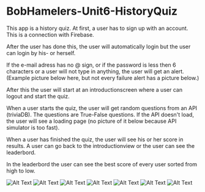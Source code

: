 # BobHamelers-Unit6-HistoryQuiz

This app is a history quiz. At first, a user has to sign up with an account. This is a connection with Firebase.

After the user has done this, the user will automatically login but the user can login by his- or herself. 

If the e-mail adress has no @ sign, or if the password is less then 6 characters or a user will not type in anything, the user will get an alert. (Example picture below here, but not every failure alert has a picture below.)

After this the user will start at an introductionscreen where a user can logout and start the quiz.

When a user starts the quiz, the user will get random questions from an API (triviaDB). The questions are True-False questions.
If the API doesn't load, the user will see a loading page (no picture of it below because API simulator is too fast).

When a user has finished the quiz, the user will see his or her score in results. A user can go back to the introductionview or the user can see the leaderbord.

In the leaderbord the user can see the best score of every user sorted from high to low.

![Alt Text](https://raw.githubusercontent.com/bobhamelers/BobHamelers-Unit6-HistoryQuiz/master/doc./BobHamelers-Unit6-HistoryQuiz-Screenshot-LoginView.png)
![Alt Text](https://raw.githubusercontent.com/bobhamelers/BobHamelers-Unit6-HistoryQuiz/master/doc./BobHamelers-Unit6-HistoryQuiz-Screenshot-RegisterView.png)
![Alt Text](https://raw.githubusercontent.com/bobhamelers/BobHamelers-Unit6-HistoryQuiz/master/doc./BobHamelers-Unit6-HistoryQuiz-Screenshot-AlertFailureExample.png)
![Alt Text](https://raw.githubusercontent.com/bobhamelers/BobHamelers-Unit6-HistoryQuiz/master/doc./BobHamelers-Unit6-HistoryQuiz-Screenshot-IntroductionView.png)
![Alt Text](https://raw.githubusercontent.com/bobhamelers/BobHamelers-Unit6-HistoryQuiz/master/doc./BobHamelers-Unit6-HistoryQuiz-Screenshot-QuestionViewExample.png)
![Alt Text](https://raw.githubusercontent.com/bobhamelers/BobHamelers-Unit6-HistoryQuiz/master/doc./BobHamelers-Unit6-HistoryQuiz-Screenshot-ResultsView.png)
![Alt Text](https://raw.githubusercontent.com/bobhamelers/BobHamelers-Unit6-HistoryQuiz/master/doc./BobHamelers-Unit6-HistoryQuiz-Screenshot-LeaderbordView.png)
